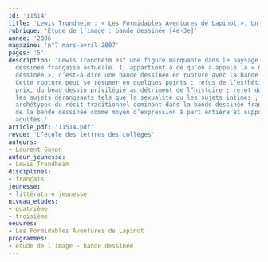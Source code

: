 ```yaml
---
id: '11514'
title: 'Lewis Trondheim : « Les Formidables Aventures de Lapinot ». Un comique lucide'
rubrique: 'Étude de l’image : bande dessinée [4e-3e]'
annee: '2006'
magazine: 'n°7 mars-avril 2007'
pages: '5'
description: 'Lewis Trondheim est une figure marquante dans le paysage de la bande
  dessinée française actuelle. Il appartient à ce qu’on a appelé la « nouvelle bande
  dessinée », c’est-à-dire une bande dessinée en rupture avec la bande dessinée traditionnelle.
  Cette rupture peut se résumer en quelques points : refus de l’esthétique à tout
  prix, du beau dessin privilégié au détriment de l’histoire ; rejet du bon ton excluant
  les sujets dérangeants tels que la sexualité ou les sujets intimes ; abandon des
  archétypes du récit traditionnel dominant dans la bande dessinée francobelge ; choix
  de la bande dessinée comme moyen d’expression à part entière et support de thèmes
  adultes…'
article_pdf: '11514.pdf'
revue: 'L’école des lettres des collèges'
auteurs:
- Laurent Guyon
auteur_jeunesse:
- Lewis Trondheim
disciplines:
- français
jeunesse:
- littérature jeunesse
niveau_etudes:
- quatrième
- troisième
oeuvres:
- Les Formidables Aventures de Lapinot
programmes:
- étude de l’image - bande dessinée
---
```

